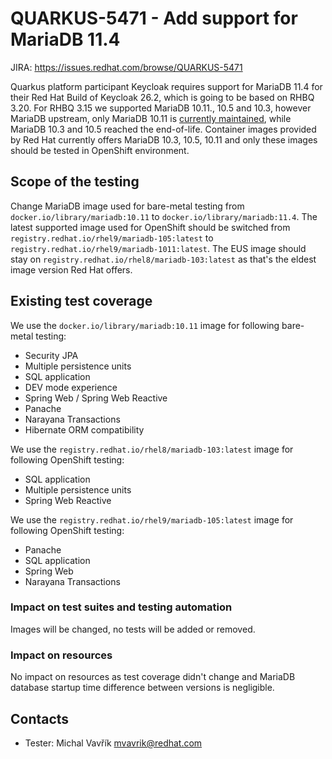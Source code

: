 # QUARKUS-5471 - Add support for MariaDB 11.4

JIRA: https://issues.redhat.com/browse/QUARKUS-5471

Quarkus platform participant Keycloak requires support for MariaDB 11.4 for their Red Hat Build of Keycloak 26.2, which is going to be based on RHBQ 3.20.
For RHBQ 3.15 we supported MariaDB 10.11., 10.5 and 10.3, however MariaDB upstream, only MariaDB 10.11 is [currently maintained](https://mariadb.org/about/#maintenance-policy), while MariaDB 10.3 and 10.5 reached the end-of-life.
Container images provided by Red Hat currently offers MariaDB 10.3, 10.5, 10.11 and only these images should be tested in OpenShift environment.

## Scope of the testing
Change MariaDB image used for bare-metal testing from `docker.io/library/mariadb:10.11` to `docker.io/library/mariadb:11.4`.
The latest supported image used for OpenShift should be switched from `registry.redhat.io/rhel9/mariadb-105:latest` to `registry.redhat.io/rhel9/mariadb-1011:latest`.
The EUS image should stay on `registry.redhat.io/rhel8/mariadb-103:latest` as that's the eldest image version Red Hat offers.

## Existing test coverage
We use the `docker.io/library/mariadb:10.11` image for following bare-metal testing:

- Security JPA
- Multiple persistence units
- SQL application
- DEV mode experience
- Spring Web / Spring Web Reactive
- Panache
- Narayana Transactions
- Hibernate ORM compatibility

We use the `registry.redhat.io/rhel8/mariadb-103:latest` image for following OpenShift testing:

- SQL application
- Multiple persistence units
- Spring Web Reactive

We use the `registry.redhat.io/rhel9/mariadb-105:latest` image for following OpenShift testing:

- Panache
- SQL application
- Spring Web
- Narayana Transactions

### Impact on test suites and testing automation
Images will be changed, no tests will be added or removed.

### Impact on resources
No impact on resources as test coverage didn't change and MariaDB database startup time difference between versions is negligible.

## Contacts
* Tester: Michal Vavřík <mvavrik@redhat.com>

